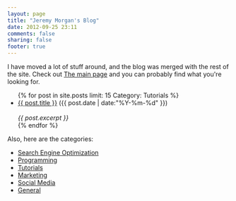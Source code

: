```yaml
---
layout: page
title: "Jeremy Morgan's Blog"
date: 2012-09-25 23:11
comments: false
sharing: false
footer: true
---
```

I have moved a lot of stuff around, and the blog was merged with the rest of the site. Check out <a href="http://www.jeremymorgan.com">The main page</a> and you can probably find what you're looking for. 


<ul class="posts">
{% for post in site.posts limit: 15 Category: Tutorials %}
  <div class="post_info">
    <li>
            <a href="{{ post.url }}">{{ post.title }}</a>
            <span>({{ post.date | date:"%Y-%m-%d" }})</span>
    </li>
    </br> <em>{{ post.excerpt }} </em>
    </div>
  {% endfor %}
</ul>

Also, here are the categories:

<ul>
<li><a href="/categories/seo/">Search Engine Optimization</a></li>
<li><a href="/categories/programming/">Programming</a></li>
<li><a href="/categories/tutorials/">Tutorials</a></li>
<li><a href="/categories/marketing/">Marketing</a></li>
<li><a href="/categories/social-media/">Social Media</a></li>
<li><a href="/categories/general/">General</a></li>
</ul>

